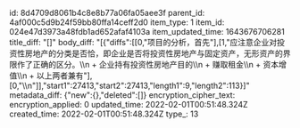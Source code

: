 id: 8d4709d8061b4c8e8b77a06fa05aee3f
parent_id: 4af000c5d9b24f59bb80ffa14ceff2d0
item_type: 1
item_id: 024e47d3973a48fdb1ad652afaf4103a
item_updated_time: 1643676706281
title_diff: "[]"
body_diff: "[{\"diffs\":[[0,\"项目的分析，首先\"],[1,\"应注意企业对投资性房地产的分类是否恰，即企业是否将投资性房地产与固定资产，无形资产的界限作了正确的区分。\\\n  + 企业持有投资性房地产目的\\\n    + 赚取租金\\\n    + 资本增值\\\n    + 以上两者兼有\"],[0,\"\\\n\"]],\"start1\":27413,\"start2\":27413,\"length1\":9,\"length2\":113}]"
metadata_diff: {"new":{},"deleted":[]}
encryption_cipher_text: 
encryption_applied: 0
updated_time: 2022-02-01T00:51:48.324Z
created_time: 2022-02-01T00:51:48.324Z
type_: 13